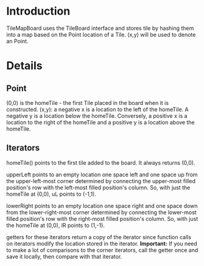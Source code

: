 # Introduction #

TileMapBoard uses the TileBoard interface and stores tile by hashing them into a map based on the Point location of a Tile. (x,y) will be used to denote an Point.


# Details #

## Point ##

(0,0) is the homeTile - the first Tile placed in the board when it is constructed.
(x,y): a negative x is a location to the left of the homeTile. A negative y is a location below the homeTile. Conversely, a positive x is a location to the right of the homeTile and a positive y is a location above the homeTile.

## Iterators ##

homeTile() points to the first tile added to the board. It always returns (0,0).

upperLeft points to an empty location one space left and one space up from the upper-left-most corner determined by connecting the upper-most filled position's row with the left-most filled position's column. So, with just the homeTile at (0,0), uL points to (-1,1).

lowerRight points to an empty location one space right and one space down from the lower-right-most corner determined by connecting the lower-most filled position's row with the right-most filled position's column. So, with just the homeTile at (0,0), lR points to (1,-1).

getters for these iterators return a copy of the iterator since function calls on iterators modify the location stored in the iterator. **Important:** If you need to make a lot of comparisons to the corner iterators, call the getter once and save it locally, then compare with that iterator.
